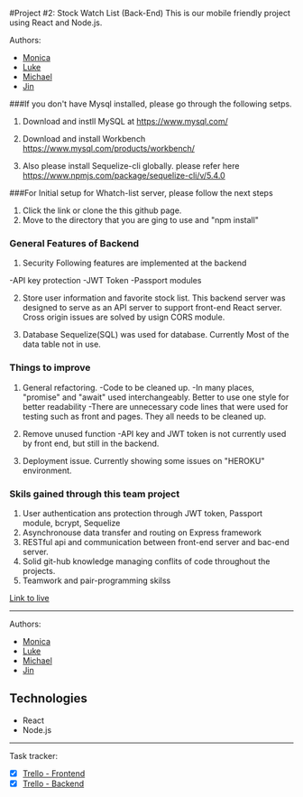 

#Project #2: Stock Watch List (Back-End)
This is our mobile friendly project using React and Node.js.

Authors:
* [Monica](https://github.com/monicamendesmontanha)
* [Luke](https://github.com/LukeAnton)
* [Michael](https://github.com/Michaelfov)
* [Jin](https://github.com/edgarjin88)




###If you don't have Mysql installed, please go through the following setps. 

1. Download and instll MySQL at https://www.mysql.com/

2. Download and install Workbench https://www.mysql.com/products/workbench/

3. Also please install Sequelize-cli globally. please refer here https://www.npmjs.com/package/sequelize-cli/v/5.4.0


###For Initial setup for Whatch-list server, please follow the next steps

1. Click the link or clone the this github page. 
2. Move to the directory that you are ging to use and "npm install"



### General Features of Backend 

1. Security
Following features are implemented at the backend 

-API key protection
-JWT Token
-Passport modules 

2. Store user information and favorite stock list. 
This backend server was designed to serve as an API server to support front-end React server.
Cross origin issues are solved by usign CORS module. 


3. Database
Sequelize(SQL) was used for database. 
Currently Most of the data table not in use. 



### Things to improve

1. General refactoring. 
-Code to be cleaned up.
-In many places, "promise" and "await" used interchangeably. Better to use one style for better readability
-There are unnecessary code lines that were used for testing such as front and pages. They all needs to be cleaned up. 

2. Remove unused function 
-API key and JWT token is not currently used by front end, but still in the backend. 

3. Deployment issue. 
Currently showing some issues on "HEROKU" environment. 



### Skils gained through this team project
1. User authentication ans protection through JWT token, Passport module, bcrypt, Sequelize
2. Asynchronouse data transfer and routing on Express framework 
3. RESTful api and communication between front-end server and bac-end server. 
4. Solid git-hub knowledge managing conflits of code throughout the projects. 
5. Teamwork and pair-programming skilss 


[Link to live](https://monicamendesmontanha.github.io/watchlist-stocks-client)


---
Authors:
* [Monica](https://github.com/monicamendesmontanha)
* [Luke](https://github.com/LukeAnton)
* [Michael](https://github.com/Michaelfov)
* [Jin](https://github.com/edgarjin88)


## Technologies

* React
* Node.js
---

Task tracker:
- [x] [Trello - Frontend](https://trello.com/b/DO7AKhNq/watchlist-stocks-frontend)
- [x] [Trello - Backend](https://trello.com/b/TlYUzceT/watchlist-stocks-backend)
